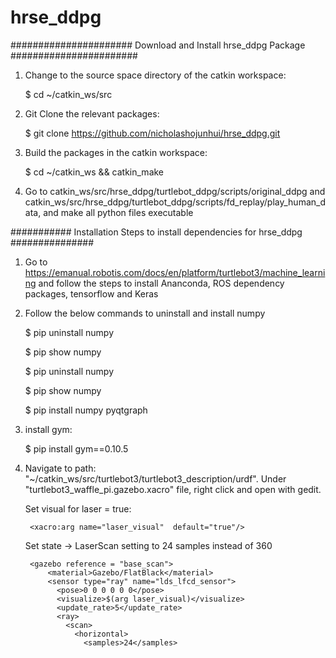 # hrse_ddpg


###################### Download and Install hrse_ddpg Package #######################

1. Change to the source space directory of the catkin workspace:

	$ cd ~/catkin_ws/src

2. Git Clone the relevant packages:

	$ git clone https://github.com/nicholashojunhui/hrse_ddpg.git

3. Build the packages in the catkin workspace:

	$ cd ~/catkin_ws && catkin_make

4. Go to catkin_ws/src/hrse_ddpg/turtlebot_ddpg/scripts/original_ddpg and catkin_ws/src/hrse_ddpg/turtlebot_ddpg/scripts/fd_replay/play_human_data, and make all python files executable



########### Installation Steps to install dependencies for hrse_ddpg ###############

1. Go to https://emanual.robotis.com/docs/en/platform/turtlebot3/machine_learning and follow the steps to install Ananconda, ROS dependency packages, tensorflow and Keras

2. Follow the below commands to uninstall and install numpy 

	$ pip uninstall numpy
	
	$ pip show numpy
	
	$ pip uninstall numpy
	
	$ pip show numpy
	
	$ pip install numpy pyqtgraph

3. install gym:

	$ pip install gym==0.10.5

4. Navigate to path: "~/catkin_ws/src/turtlebot3/turtlebot3_description/urdf". Under "turtlebot3_waffle_pi.gazebo.xacro" file, right click and open with gedit.

	Set visual for laser = true:

		<xacro:arg name="laser_visual"  default="true"/>

	Set state -> LaserScan setting to 24 samples instead of 360
	
		<gazebo reference = "base_scan">
			<material>Gazebo/FlatBlack</material>
			<sensor type="ray" name="lds_lfcd_sensor">
			  <pose>0 0 0 0 0 0</pose>
			  <visualize>$(arg laser_visual)</visualize>
			  <update_rate>5</update_rate>
			  <ray>
			    <scan>
			      <horizontal>
			        <samples>24</samples>
	
